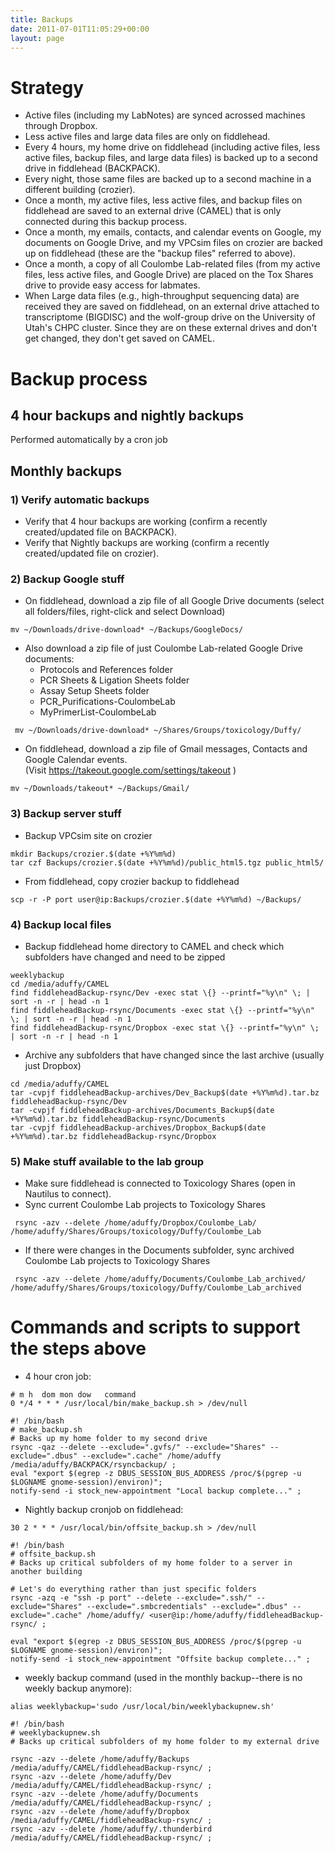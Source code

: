 ```yaml
---
title: Backups
date: 2011-07-01T11:05:29+00:00
layout: page
---
```

# Strategy

  * Active files (including my LabNotes) are synced acrossed machines through Dropbox.
  * Less active files and large data files are only on fiddlehead.
  * Every 4 hours, my home drive on fiddlehead (including active files, less active files, backup files, and large data files) is backed up to a second drive in fiddlehead (BACKPACK).
  * Every night, those same files are backed up to a second machine in a different building (crozier).
  * Once a month, my active files, less active files, and backup files on fiddlehead are saved to an external drive (CAMEL) that is only connected during this backup process.
  * Once a month, my emails, contacts, and calendar events on Google, my documents on Google Drive, and my VPCsim files on crozier are backed up on fiddlehead (these are the "backup files" referred to above).
  * Once a month, a copy of all Coulombe Lab-related files (from my active files, less active files, and Google Drive) are placed on the Tox Shares drive to provide easy access for labmates.
  * When Large data files (e.g., high-throughput sequencing data) are received they are saved on fiddlehead, on an external drive attached to transcriptome (BIGDISC) and the wolf-group drive on the University of Utah's CHPC cluster.  Since they are on these external drives and don't get changed, they don't get saved on CAMEL.

# Backup process

## 4 hour backups and nightly backups

  Performed automatically by a cron job

## Monthly backups

### 1) Verify automatic backups

  * Verify that 4 hour backups are working (confirm a recently created/updated file on BACKPACK).
  * Verify that Nightly backups are working (confirm a recently created/updated file on crozier).

### 2) Backup Google stuff

  * On fiddlehead, download a zip file of all Google Drive documents (select all folders/files, right-click and select Download)

~~~
mv ~/Downloads/drive-download* ~/Backups/GoogleDocs/
~~~

  * Also download a zip file of just Coulombe Lab-related Google Drive documents:
    * Protocols and References folder
    * PCR Sheets & Ligation Sheets folder
    * Assay Setup Sheets folder
    * PCR_Purifications-CoulombeLab
    * MyPrimerList-CoulombeLab

~~~
 mv ~/Downloads/drive-download* ~/Shares/Groups/toxicology/Duffy/
~~~

  * On fiddlehead, download a zip file of Gmail messages, Contacts and Google Calendar events. (Visit <https://takeout.google.com/settings/takeout> )

~~~
mv ~/Downloads/takeout* ~/Backups/Gmail/
~~~

### 3) Backup server stuff

  * Backup VPCsim site on crozier

~~~
mkdir Backups/crozier.$(date +%Y%m%d)
tar czf Backups/crozier.$(date +%Y%m%d)/public_html5.tgz public_html5/
~~~

  * From fiddlehead, copy crozier backup to fiddlehead

~~~
scp -r -P port user@ip:Backups/crozier.$(date +%Y%m%d) ~/Backups/
~~~

### 4) Backup local files

  * Backup fiddlehead home directory to CAMEL and check which subfolders have changed and need to be zipped

~~~
weeklybackup
cd /media/aduffy/CAMEL
find fiddleheadBackup-rsync/Dev -exec stat \{} --printf="%y\n" \; | sort -n -r | head -n 1
find fiddleheadBackup-rsync/Documents -exec stat \{} --printf="%y\n" \; | sort -n -r | head -n 1
find fiddleheadBackup-rsync/Dropbox -exec stat \{} --printf="%y\n" \; | sort -n -r | head -n 1
~~~

  * Archive any subfolders that have changed since the last archive (usually just Dropbox)

~~~
cd /media/aduffy/CAMEL
tar -cvpjf fiddleheadBackup-archives/Dev_Backup$(date +%Y%m%d).tar.bz fiddleheadBackup-rsync/Dev
tar -cvpjf fiddleheadBackup-archives/Documents_Backup$(date +%Y%m%d).tar.bz fiddleheadBackup-rsync/Documents
tar -cvpjf fiddleheadBackup-archives/Dropbox_Backup$(date +%Y%m%d).tar.bz fiddleheadBackup-rsync/Dropbox
~~~

### 5) Make stuff available to the lab group

* Make sure fiddlehead is connected to Toxicology Shares (open in Nautilus to connect).
* Sync current Coulombe Lab projects to Toxicology Shares

~~~
 rsync -azv --delete /home/aduffy/Dropbox/Coulombe_Lab/ /home/aduffy/Shares/Groups/toxicology/Duffy/Coulombe_Lab
~~~

* If there were changes in the Documents subfolder, sync archived Coulombe Lab projects to Toxicology Shares

~~~
 rsync -azv --delete /home/aduffy/Documents/Coulombe_Lab_archived/ /home/aduffy/Shares/Groups/toxicology/Duffy/Coulombe_Lab_archived
~~~

# Commands and scripts to support the steps above

  * 4 hour cron job:

~~~
# m h  dom mon dow   command
0 */4 * * * /usr/local/bin/make_backup.sh > /dev/null
~~~

~~~
#! /bin/bash
# make_backup.sh
# Backs up my home folder to my second drive
rsync -qaz --delete --exclude=".gvfs/" --exclude="Shares" --exclude=".dbus" --exclude=".cache" /home/aduffy /media/aduffy/BACKPACK/rsyncbackup/ ;
eval "export $(egrep -z DBUS_SESSION_BUS_ADDRESS /proc/$(pgrep -u $LOGNAME gnome-session)/environ)";
notify-send -i stock_new-appointment "Local backup complete..." ;
~~~

  * Nightly backup cronjob on fiddlehead:

~~~
30 2 * * * /usr/local/bin/offsite_backup.sh > /dev/null
~~~

~~~
#! /bin/bash
# offsite_backup.sh
# Backs up critical subfolders of my home folder to a server in another building

# Let's do everything rather than just specific folders
rsync -azq -e "ssh -p port" --delete --exclude=".ssh/" --exclude="Shares" --exclude=".smbcredentials" --exclude=".dbus" --exclude=".cache" /home/aduffy/ <user@ip:/home/aduffy/fiddleheadBackup-rsync/ ;

eval "export $(egrep -z DBUS_SESSION_BUS_ADDRESS /proc/$(pgrep -u $LOGNAME gnome-session)/environ)";
notify-send -i stock_new-appointment "Offsite backup complete..." ;
~~~

  * weekly backup command (used in the monthly backup--there is no weekly backup anymore):

~~~
alias weeklybackup='sudo /usr/local/bin/weeklybackupnew.sh'
~~~

~~~
#! /bin/bash
# weeklybackupnew.sh
# Backs up critical subfolders of my home folder to my external drive

rsync -azv --delete /home/aduffy/Backups /media/aduffy/CAMEL/fiddleheadBackup-rsync/ ;
rsync -azv --delete /home/aduffy/Dev /media/aduffy/CAMEL/fiddleheadBackup-rsync/ ;
rsync -azv --delete /home/aduffy/Documents /media/aduffy/CAMEL/fiddleheadBackup-rsync/ ;
rsync -azv --delete /home/aduffy/Dropbox /media/aduffy/CAMEL/fiddleheadBackup-rsync/ ;
rsync -azv --delete /home/aduffy/.thunderbird /media/aduffy/CAMEL/fiddleheadBackup-rsync/ ;
~~~
